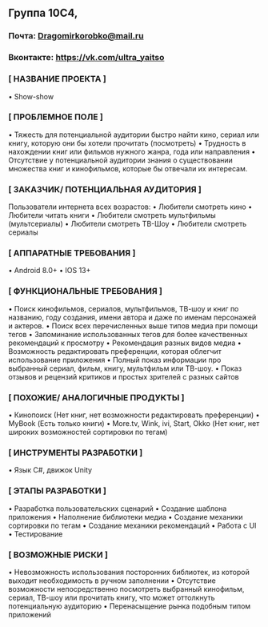 ## Группа 10С4, 

### Почта: Dragomirkorobko@mail.ru
### Вконтакте: https://vk.com/ultra_yaitso

### [ НАЗВАНИЕ ПРОЕКТА ]
•	Show-show

### [ ПРОБЛЕМНОЕ ПОЛЕ ]
•	Тяжесть для потенциальной аудитории быстро найти кино, сериал или книгу, которую они бы хотели прочитать (посмотреть)
•	Трудность в нахождении книг или фильмов нужного жанра, года или направления
•	Отсутствие у потенциальной аудитории знания о существовании множества книг и кинофильмов, которые бы отвечали их интересам.

### [ ЗАКАЗЧИК/ ПОТЕНЦИАЛЬНАЯ АУДИТОРИЯ ]
Пользователи интернета всех возрастов:
•	Любители смотреть кино
•	Любители читать книги
•	Любители смотреть мультфильмы (мультсериалы)
•	Любители смотреть ТВ-Шоу
•	Любители смотреть сериалы

### [ АППАРАТНЫЕ ТРЕБОВАНИЯ ]
•	Android 8.0+
•	IOS 13+

### [ ФУНКЦИОНАЛЬНЫЕ ТРЕБОВАНИЯ ]
•	Поиск кинофильмов, сериалов, мультфильмов, ТВ-шоу и книг по названию, году создания, имени автора и даже по именам персонажей и актеров.
•	Поиск всех перечисленных выше типов медиа при помощи тегов
•	Запоминание использованных тегов для более качественных рекомендаций к просмотру 
•	Рекомендация разных видов медиа
•	Возможность редактировать преференции, которая облегчит использование приложения 
•	Полный показ информации про выбранный сериал, фильм, книгу, мультфильм или ТВ-шоу.
•	Показ отзывов и рецензий критиков и простых зрителей с разных сайтов

### [ ПОХОЖИЕ/ АНАЛОГИЧНЫЕ ПРОДУКТЫ ]
•	Кинопоиск (Нет книг, нет возможности редактировать преференции) 
•	MyBook (Есть только книги)
•	More.tv, Wink, ivi,  Start, Okko (Нет книг, нет широких возможностей сортировки по тегам)

### [ ИНСТРУМЕНТЫ РАЗРАБОТКИ ]
•	Язык C#, движок Unity

### [ ЭТАПЫ РАЗРАБОТКИ ]
•	Разработка пользовательских сценарий
•	Создание шаблона приложения
•	Наполнение библиотеки медиа
•	Создание механики сортировки по тегам
•	Создание механики рекомендаций 
•	Работа с UI
•	Тестирование

### [ ВОЗМОЖНЫЕ РИСКИ ]
•	Невозможность использования посторонних библиотек, из которой выходит необходимость в ручном заполнении
•	Отсутствие возможности непосредственно посмотреть выбранный кинофильм, сериал, ТВ-шоу или прочитать книгу, что может оттолкнуть потенциальную аудиторию
•	Перенасыщение рынка подобным типом приложений
